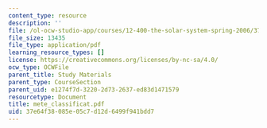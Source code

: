 ```yaml
---
content_type: resource
description: ''
file: /ol-ocw-studio-app/courses/12-400-the-solar-system-spring-2006/37e64f38085e05c7d12d6499f941bdd7_mete_classificat.pdf
file_size: 13435
file_type: application/pdf
learning_resource_types: []
license: https://creativecommons.org/licenses/by-nc-sa/4.0/
ocw_type: OCWFile
parent_title: Study Materials
parent_type: CourseSection
parent_uid: e1274f7d-3220-2d73-2637-ed83d1471579
resourcetype: Document
title: mete_classificat.pdf
uid: 37e64f38-085e-05c7-d12d-6499f941bdd7
---
```

